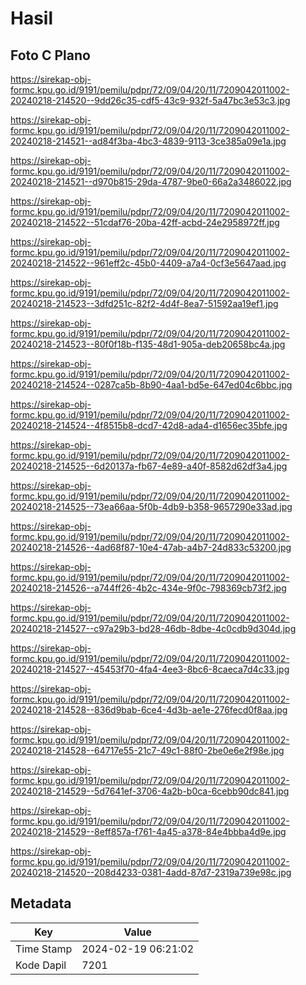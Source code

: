 # Hasil

## Foto C Plano

https://sirekap-obj-formc.kpu.go.id/9191/pemilu/pdpr/72/09/04/20/11/7209042011002-20240218-214520--9dd26c35-cdf5-43c9-932f-5a47bc3e53c3.jpg

https://sirekap-obj-formc.kpu.go.id/9191/pemilu/pdpr/72/09/04/20/11/7209042011002-20240218-214521--ad84f3ba-4bc3-4839-9113-3ce385a09e1a.jpg

https://sirekap-obj-formc.kpu.go.id/9191/pemilu/pdpr/72/09/04/20/11/7209042011002-20240218-214521--d970b815-29da-4787-9be0-66a2a3486022.jpg

https://sirekap-obj-formc.kpu.go.id/9191/pemilu/pdpr/72/09/04/20/11/7209042011002-20240218-214522--51cdaf76-20ba-42ff-acbd-24e2958972ff.jpg

https://sirekap-obj-formc.kpu.go.id/9191/pemilu/pdpr/72/09/04/20/11/7209042011002-20240218-214522--961eff2c-45b0-4409-a7a4-0cf3e5647aad.jpg

https://sirekap-obj-formc.kpu.go.id/9191/pemilu/pdpr/72/09/04/20/11/7209042011002-20240218-214523--3dfd251c-82f2-4d4f-8ea7-51592aa19ef1.jpg

https://sirekap-obj-formc.kpu.go.id/9191/pemilu/pdpr/72/09/04/20/11/7209042011002-20240218-214523--80f0f18b-f135-48d1-905a-deb20658bc4a.jpg

https://sirekap-obj-formc.kpu.go.id/9191/pemilu/pdpr/72/09/04/20/11/7209042011002-20240218-214524--0287ca5b-8b90-4aa1-bd5e-647ed04c6bbc.jpg

https://sirekap-obj-formc.kpu.go.id/9191/pemilu/pdpr/72/09/04/20/11/7209042011002-20240218-214524--4f8515b8-dcd7-42d8-ada4-d1656ec35bfe.jpg

https://sirekap-obj-formc.kpu.go.id/9191/pemilu/pdpr/72/09/04/20/11/7209042011002-20240218-214525--6d20137a-fb67-4e89-a40f-8582d62df3a4.jpg

https://sirekap-obj-formc.kpu.go.id/9191/pemilu/pdpr/72/09/04/20/11/7209042011002-20240218-214525--73ea66aa-5f0b-4db9-b358-9657290e33ad.jpg

https://sirekap-obj-formc.kpu.go.id/9191/pemilu/pdpr/72/09/04/20/11/7209042011002-20240218-214526--4ad68f87-10e4-47ab-a4b7-24d833c53200.jpg

https://sirekap-obj-formc.kpu.go.id/9191/pemilu/pdpr/72/09/04/20/11/7209042011002-20240218-214526--a744ff26-4b2c-434e-9f0c-798369cb73f2.jpg

https://sirekap-obj-formc.kpu.go.id/9191/pemilu/pdpr/72/09/04/20/11/7209042011002-20240218-214527--c97a29b3-bd28-46db-8dbe-4c0cdb9d304d.jpg

https://sirekap-obj-formc.kpu.go.id/9191/pemilu/pdpr/72/09/04/20/11/7209042011002-20240218-214527--45453f70-4fa4-4ee3-8bc6-8caeca7d4c33.jpg

https://sirekap-obj-formc.kpu.go.id/9191/pemilu/pdpr/72/09/04/20/11/7209042011002-20240218-214528--836d9bab-6ce4-4d3b-ae1e-276fecd0f8aa.jpg

https://sirekap-obj-formc.kpu.go.id/9191/pemilu/pdpr/72/09/04/20/11/7209042011002-20240218-214528--64717e55-21c7-49c1-88f0-2be0e6e2f98e.jpg

https://sirekap-obj-formc.kpu.go.id/9191/pemilu/pdpr/72/09/04/20/11/7209042011002-20240218-214529--5d7641ef-3706-4a2b-b0ca-6cebb90dc841.jpg

https://sirekap-obj-formc.kpu.go.id/9191/pemilu/pdpr/72/09/04/20/11/7209042011002-20240218-214529--8eff857a-f761-4a45-a378-84e4bbba4d9e.jpg

https://sirekap-obj-formc.kpu.go.id/9191/pemilu/pdpr/72/09/04/20/11/7209042011002-20240218-214520--208d4233-0381-4add-87d7-2319a739e98c.jpg


## Metadata

| Key        | Value               |
| ---------- | ------------------- |
| Time Stamp | 2024-02-19 06:21:02 |
| Kode Dapil | 7201                |



